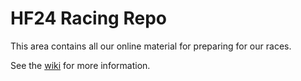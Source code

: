 # HF24 Racing Repo

This area contains all our online material for preparing for our races.

See the [wiki]() for more information.
